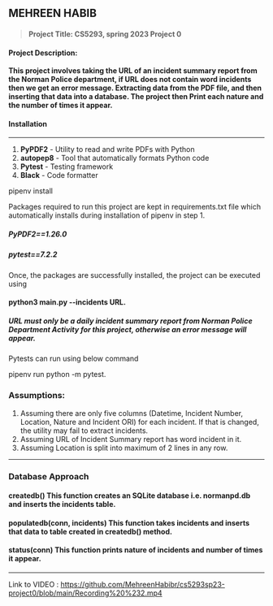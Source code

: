 **MEHREEN HABIB**
---------
> #### Project Title: CS5293, spring 2023 Project 0
#### Project Description:
 **This project involves taking the URL of an incident summary report from the Norman Police department, if URL does not contain word incidents then we get an error message. Extracting data from the PDF file, and then inserting that data into a database. 
 The project then Print each nature and the number of times it appear.**
 
 #### Installation
  ****
   1. **PyPDF2** - Utility to read and write PDFs with Python
   2. **autopep8** - Tool that automatically formats Python code 
  3. **Pytest** - Testing framework
 4. **Black** - Code formatter

pipenv install

Packages required to run this project are kept in requirements.txt file which automatically installs during installation of pipenv in step 1.

##### PyPDF2==1.26.0


##### pytest==7.2.2

Once, the packages are successfully installed, the project can be executed using

#### python3 main.py --incidents URL.
##### URL must only be a daily incident summary report from Norman Police Department Activity for this project, otherwise an error message will appear.
Pytests can run using below command

pipenv run python -m pytest.
### Assumptions:
1. Assuming there are only five columns (Datetime, Incident Number, Location, Nature and Incident ORI) for each incident. If that is changed, the utility may fail to extract incidents.
2. Assuming URL of Incident Summary report has word incident in it.
3. Assuming Location is split into maximum of 2 lines in any row.
****
### Database Approach
#### **createdb()** This function creates an SQLite database i.e. normanpd.db and inserts the incidents table.
 #### **populatedb(conn, incidents)** This function takes incidents and inserts that data to table created in createdb() method.
 #### **status(conn)** This function prints nature of incidents and number of times it appear.
 ****

Link to VIDEO : https://github.com/MehreenHabibr/cs5293sp23-project0/blob/main/Recording%20%232.mp4
